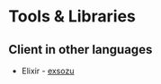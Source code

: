 # Tools & Libraries

## Client in other languages

- Elixir - [exsozu](https://github.com/evuez/exsozu)
